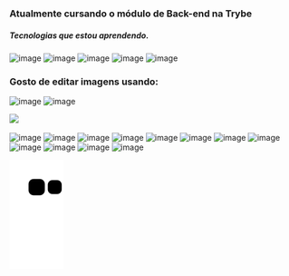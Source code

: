 ### Atualmente cursando o módulo de Back-end na Trybe

##### Tecnologias que estou aprendendo.

![image](https://user-images.githubusercontent.com/52387034/147666487-1258f29c-f0b7-4609-bee9-4206e66822eb.png)
![image](https://user-images.githubusercontent.com/52387034/147666499-0d369eac-1d0f-47bb-afdd-0ff011f9a473.png)
![image](https://user-images.githubusercontent.com/52387034/147666599-101f4072-a850-4cdd-a1a3-7cd2f76cc64c.png)
![image](https://user-images.githubusercontent.com/52387034/147666616-3665c7e0-c721-4041-8d96-479a8aaaebe7.png)
![image](https://user-images.githubusercontent.com/52387034/147666649-9f5e3601-f0cc-4c6c-83c6-c19f638baae0.png)




### Gosto de editar imagens usando:
![image](https://user-images.githubusercontent.com/52387034/147669229-9a3bd681-1b44-4e82-9887-2c81579bb6cc.png)
![image](https://user-images.githubusercontent.com/52387034/147669242-4ba65358-aed4-4490-88b9-cebc91d95bad.png)



<div>
  <a href="https://www.linkedin.com/in/henrique-l-lima/" target="_blank"><img src="https://img.shields.io/badge/-LinkedIn-%230077B5?style=for-the-badge&logo=linkedin&logoColor=white" target="_blank"></a> 
 

</div>


![image](https://user-images.githubusercontent.com/52387034/147662547-a4829244-98af-4e1a-b4ba-536314cde21f.png)
![image](https://user-images.githubusercontent.com/52387034/147662714-d7c7543c-af8a-439a-a9a0-7677c9762c5b.png)
![image](https://user-images.githubusercontent.com/52387034/147663328-8277fd29-5a23-4ad1-91f0-1f645697d782.png)
![image](https://user-images.githubusercontent.com/52387034/147663403-ce79981a-d80e-4cd5-aefb-00b1942f24a8.png)
![image](https://user-images.githubusercontent.com/52387034/147663452-3d1ed270-1bd1-4fc0-a1a0-a6f75d2899e2.png)
![image](https://user-images.githubusercontent.com/52387034/147663655-d71625cb-7b73-4069-9e8f-4c4bc2d6f1e5.png)
![image](https://user-images.githubusercontent.com/52387034/147663680-530cfd3f-216a-4280-99bf-595d6956e57a.png)
![image](https://user-images.githubusercontent.com/52387034/147663799-690c4312-9e03-4ed8-a51a-8ee3668d2f64.png)
![image](https://user-images.githubusercontent.com/52387034/147663902-3703d9e3-322d-4ea2-a3e4-fa43f18c306f.png)
![image](https://user-images.githubusercontent.com/52387034/147663930-4229a709-efc9-408d-a173-3e4628567938.png)
![image](https://user-images.githubusercontent.com/52387034/147663941-f06d2831-ff78-433e-8a30-3fb930834a5e.png)
![image](https://user-images.githubusercontent.com/52387034/147663967-a454652f-4364-40fc-a685-0e2852095d16.png)

  ![Snake animation](https://github.com/HenriLL/HenriLL/blob/output/github-contribution-grid-snake.svg)




